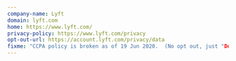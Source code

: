```yaml
---
company-name: Lyft
domain: lyft.com
home: https://www.lyft.com/
privacy-policy: https://www.lyft.com/privacy
opt-out-url: https://account.lyft.com/privacy/data
fixme: "CCPA policy is broken as of 19 Jun 2020.  (No opt out, just "Download data" and "Delete account")"
---
```










